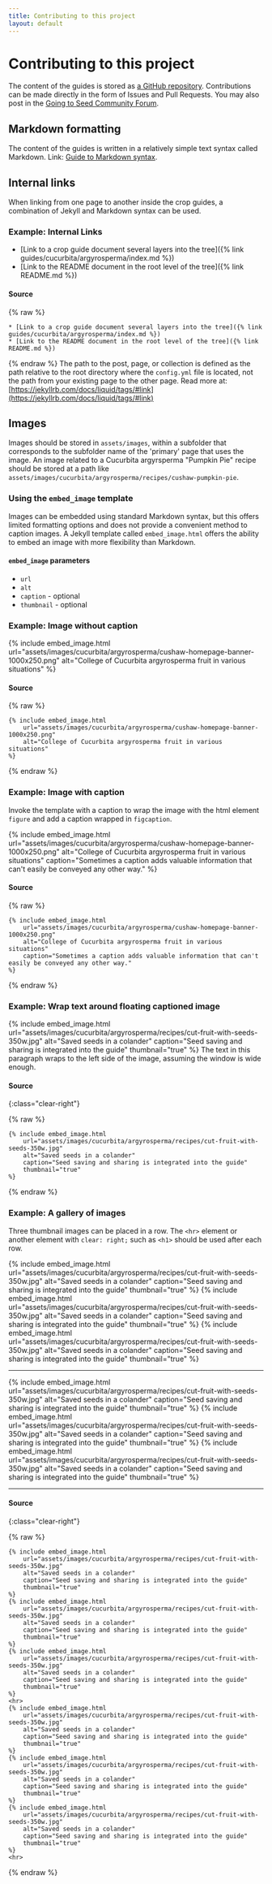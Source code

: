```yaml
---
title: Contributing to this project
layout: default
---
```


# Contributing to this project

The content of the guides is stored as [a GitHub repository](https://github.com/adaptation-gardening/crop-guides/). Contributions can be made directly in the form of Issues and Pull Requests. You may also post in the [Going to Seed Community Forum](https://goingtoseed.discourse.group/).

## Markdown formatting
The content of the guides is written in a relatively simple text syntax called Markdown. Link: [Guide to Markdown syntax](https://www.markdownguide.org/basic-syntax/).

## Internal links
When linking from one page to another inside the crop guides, a combination of Jekyll and Markdown syntax can be used.

### Example: Internal Links
* [Link to a crop guide document several layers into the tree]({% link guides/cucurbita/argyrosperma/index.md %})
* [Link to the README document in the root level of the tree]({% link README.md %})

#### Source
{% raw %}
```
* [Link to a crop guide document several layers into the tree]({% link guides/cucurbita/argyrosperma/index.md %})
* [Link to the README document in the root level of the tree]({% link README.md %})
```
{% endraw %}
The path to the post, page, or collection is defined as the path relative to the root directory where the `config.yml` file is located, not the path from your existing page to the other page. Read more at: [https://jekyllrb.com/docs/liquid/tags/#link](https://jekyllrb.com/docs/liquid/tags/#link)

## Images

Images should be stored in `assets/images`, within a subfolder that corresponds to the subfolder name of the 'primary' page that uses the image. An image related to a Cucurbita argyrsperma "Pumpkin Pie" recipe should be stored at a path like `assets/images/cucurbita/argyrosperma/recipes/cushaw-pumpkin-pie`.

### Using the `embed_image` template
Images can be embedded using standard Markdown syntax, but this offers limited formatting options and does not provide a convenient method to caption images. A Jekyll template called `embed_image.html` offers the ability to embed an image with more flexibility than Markdown.

#### `embed_image` parameters
 * `url`
 * `alt`
 * `caption` - optional
 * `thumbnail` - optional

### Example: Image without caption

{% include embed_image.html
    url="assets/images/cucurbita/argyrosperma/cushaw-homepage-banner-1000x250.png"
    alt="College of Cucurbita argyrosperma fruit in various situations"
%}

#### Source
{% raw %}
```
{% include embed_image.html
    url="assets/images/cucurbita/argyrosperma/cushaw-homepage-banner-1000x250.png"
    alt="College of Cucurbita argyrosperma fruit in various situations"
%}
```
{% endraw %}

### Example: Image with caption
Invoke the template with a caption to wrap the image with the html element `figure` and add a caption wrapped in `figcaption`.

{% include embed_image.html
    url="assets/images/cucurbita/argyrosperma/cushaw-homepage-banner-1000x250.png"
    alt="College of Cucurbita argyrosperma fruit in various situations"
    caption="Sometimes a caption adds valuable information that can't easily be conveyed any other way."
%}

#### Source
{% raw %}
```
{% include embed_image.html
    url="assets/images/cucurbita/argyrosperma/cushaw-homepage-banner-1000x250.png"
    alt="College of Cucurbita argyrosperma fruit in various situations"
    caption="Sometimes a caption adds valuable information that can't easily be conveyed any other way."
%}
```
{% endraw %}


### Example: Wrap text around floating captioned image

{% include embed_image.html
    url="assets/images/cucurbita/argyrosperma/recipes/cut-fruit-with-seeds-350w.jpg"
    alt="Saved seeds in a colander"
    caption="Seed saving and sharing is integrated into the guide"
    thumbnail="true"
%}
The text in this paragraph wraps to the left side of the image, assuming the window is wide enough.

#### Source
{:class="clear-right"}

{% raw %}
```
{% include embed_image.html
    url="assets/images/cucurbita/argyrosperma/recipes/cut-fruit-with-seeds-350w.jpg"
    alt="Saved seeds in a colander"
    caption="Seed saving and sharing is integrated into the guide"
    thumbnail="true"
%}
```
{% endraw %}

### Example: A gallery of images

Three thumbnail images can be placed in a row. The `<hr>` element or another element with `clear: right;` such as `<h1>` should be used after each row.

{% include embed_image.html
    url="assets/images/cucurbita/argyrosperma/recipes/cut-fruit-with-seeds-350w.jpg"
    alt="Saved seeds in a colander"
    caption="Seed saving and sharing is integrated into the guide"
    thumbnail="true"
%}
{% include embed_image.html
    url="assets/images/cucurbita/argyrosperma/recipes/cut-fruit-with-seeds-350w.jpg"
    alt="Saved seeds in a colander"
    caption="Seed saving and sharing is integrated into the guide"
    thumbnail="true"
%}
{% include embed_image.html
    url="assets/images/cucurbita/argyrosperma/recipes/cut-fruit-with-seeds-350w.jpg"
    alt="Saved seeds in a colander"
    caption="Seed saving and sharing is integrated into the guide"
    thumbnail="true"
%}
<hr>
{% include embed_image.html
    url="assets/images/cucurbita/argyrosperma/recipes/cut-fruit-with-seeds-350w.jpg"
    alt="Saved seeds in a colander"
    caption="Seed saving and sharing is integrated into the guide"
    thumbnail="true"
%}
{% include embed_image.html
    url="assets/images/cucurbita/argyrosperma/recipes/cut-fruit-with-seeds-350w.jpg"
    alt="Saved seeds in a colander"
    caption="Seed saving and sharing is integrated into the guide"
    thumbnail="true"
%}
{% include embed_image.html
    url="assets/images/cucurbita/argyrosperma/recipes/cut-fruit-with-seeds-350w.jpg"
    alt="Saved seeds in a colander"
    caption="Seed saving and sharing is integrated into the guide"
    thumbnail="true"
%}
<hr>

#### Source
{:class="clear-right"}

{% raw %}
```
{% include embed_image.html
    url="assets/images/cucurbita/argyrosperma/recipes/cut-fruit-with-seeds-350w.jpg"
    alt="Saved seeds in a colander"
    caption="Seed saving and sharing is integrated into the guide"
    thumbnail="true"
%}
{% include embed_image.html
    url="assets/images/cucurbita/argyrosperma/recipes/cut-fruit-with-seeds-350w.jpg"
    alt="Saved seeds in a colander"
    caption="Seed saving and sharing is integrated into the guide"
    thumbnail="true"
%}
{% include embed_image.html
    url="assets/images/cucurbita/argyrosperma/recipes/cut-fruit-with-seeds-350w.jpg"
    alt="Saved seeds in a colander"
    caption="Seed saving and sharing is integrated into the guide"
    thumbnail="true"
%}
<hr>
{% include embed_image.html
    url="assets/images/cucurbita/argyrosperma/recipes/cut-fruit-with-seeds-350w.jpg"
    alt="Saved seeds in a colander"
    caption="Seed saving and sharing is integrated into the guide"
    thumbnail="true"
%}
{% include embed_image.html
    url="assets/images/cucurbita/argyrosperma/recipes/cut-fruit-with-seeds-350w.jpg"
    alt="Saved seeds in a colander"
    caption="Seed saving and sharing is integrated into the guide"
    thumbnail="true"
%}
{% include embed_image.html
    url="assets/images/cucurbita/argyrosperma/recipes/cut-fruit-with-seeds-350w.jpg"
    alt="Saved seeds in a colander"
    caption="Seed saving and sharing is integrated into the guide"
    thumbnail="true"
%}
<hr>
```
{% endraw %}